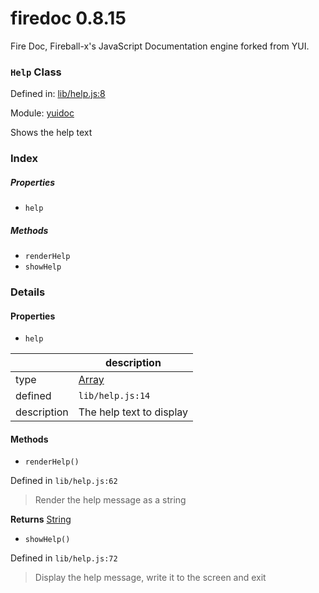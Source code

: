 
# firedoc 0.8.15

Fire Doc, Fireball-x&#x27;s JavaScript Documentation engine forked from YUI.

### `Help` Class


Defined in: [lib/help.js:8](../files/lib/help.js.js)

Module: [yuidoc](../modules/yuidoc.md)




Shows the help text

### Index

##### Properties

  - `help`



##### Methods

  - `renderHelp`
  - `showHelp`





### Details


#### Properties



- `help`

|      | description |
|------|-------------|
| type | <a href="https://developer.mozilla.org/en/JavaScript/Reference/Global_Objects/Array" class="crosslink external" target="_blank">Array</a> |
| defined | `lib/help.js:14` |
| description | The help text to display |






<!-- Method Block -->
#### Methods


- `renderHelp()`

Defined in `lib/help.js:62`



> Render the help message as a string


**Returns**
<a href="https://developer.mozilla.org/en/JavaScript/Reference/Global_Objects/String" class="crosslink external" target="_blank">String</a> 


- `showHelp()`

Defined in `lib/help.js:72`



> Display the help message, write it to the screen and exit





